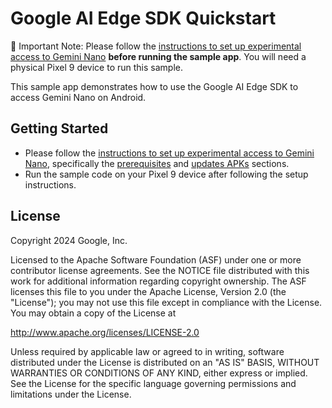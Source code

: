 # Google AI Edge SDK Quickstart

 🚨 Important Note: Please follow the [instructions to set up experimental access to Gemini Nano](https://developer.android.com/ai/gemini-nano/experimental) **before running the sample app**. You will need a physical Pixel 9 device to run this sample.

This sample app demonstrates how to use the Google AI Edge SDK to access Gemini
Nano on Android.

## Getting Started

*   Please follow the [instructions to set up experimental access to Gemini Nano](https://developer.android.com/ai/gemini-nano/experimental), specifically the [prerequisites](https://developer.android.com/ai/gemini-nano/experimental#prerequisites) and [updates APKs](https://developer.android.com/ai/gemini-nano/experimental#update-apks) sections.
*   Run the sample code on your Pixel 9 device after following the setup instructions.

## License

Copyright 2024 Google, Inc.

Licensed to the Apache Software Foundation (ASF) under one or more contributor
license agreements. See the NOTICE file distributed with this work for
additional information regarding copyright ownership. The ASF licenses this file
to you under the Apache License, Version 2.0 (the "License"); you may not use
this file except in compliance with the License. You may obtain a copy of the
License at

http://www.apache.org/licenses/LICENSE-2.0

Unless required by applicable law or agreed to in writing, software distributed
under the License is distributed on an "AS IS" BASIS, WITHOUT WARRANTIES OR
CONDITIONS OF ANY KIND, either express or implied. See the License for the
specific language governing permissions and limitations under the License.
